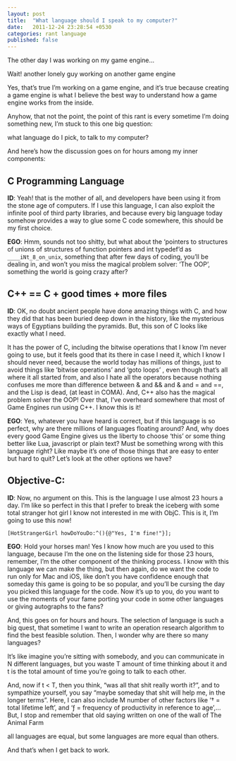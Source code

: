 ```yaml
---
layout: post
title:  "What language should I speak to my computer?"
date:   2011-12-24 23:28:54 +0530
categories: rant language
published: false
---
```


The other day I was working on my game engine…

Wait! another lonely guy working on another game engine

Yes, that’s true I’m working on a game engine, and it’s true because creating a game engine is what I believe the best way to understand how a game engine works from the inside.

Anyhow, that not the point, the point of this rant is every sometime I’m doing something new, I’m stuck to this one big question:

what language do I pick, to talk to my computer?

And here’s how the discussion goes on for hours among my inner components:

## C Programming Language

**ID**: Yeah! that is the mother of all, and developers have been using it from the stone age of computers. If I use this language, I can also exploit the infinite pool of third party libraries, and because every big language today somehow provides a way to glue some C code somewhere, this should be my first choice.

**EGO**: Hmm, sounds not too shitty, but what about the ‘pointers to structures of unions of structures of function pointers and int typedef’d as `____iNt_8_on_unix`, something that after few days of coding, you’ll be dealing in, and won’t you miss the magical problem solver: ‘The OOP’, something the world is going crazy after?

## C++ == C + good times + more files

**ID**: OK, no doubt ancient people have done amazing things with C,  and how they did that has been buried deep down in the history, like the mysterious ways of Egyptians building the pyramids. But, this son of C looks like exactly what I need.

It has the power of C, including the bitwise operations that I know I’m never going to use, but it feels good that its there in case I need it, which I know I should never need, because the world today has millions of things, just to avoid things like ‘bitwise operations’  and ‘goto loops’ , even though that’s all where it all started from, and also I hate all the operators because nothing confuses me more than difference between & and && and & and = and ==, and the Lisp is dead, (at least in COMA). And, C++ also has the magical problem solver the OOP! Over that, I’ve overheard somewhere that most of Game Engines run using C++. I know this is it!

**EGO**: Yes, whatever you have heard is correct, but if this language is so perfect, why are there millions of languages floating around? And, why does every good Game Engine gives us the liberty to choose ‘this’ or some thing better like Lua, javascript or plain text? Must be something wrong with this language right? Like maybe it’s one of those things that are easy to enter but hard to quit? Let’s look at the other options we have?

## Objective-C:

**ID**: Now, no argument on this. This is the language I use almost 23 hours a day. I’m like so perfect in this that I prefer to break the iceberg with some total stranger hot girl I know not interested in me with ObjC. This is it, I’m going to use this now!

```[HotStrangerGirl howDoYouDo:^(){@"Yes, I'm fine!"}];```

**EGO**: Hold your horses man! Yes I know how much are you used to this language, because I’m the one on the listening side for those 23 hours, remember, I’m the other component of the thinking process. I know with this language we can make the thing, but then again, do we want the code to run only for Mac and iOS, like don’t you have confidence enough that someday this game is going to be so popular, and you’ll be cursing the day you picked this language for the code. Now it’s up to you, do you want to use the moments of your fame porting your code in some other languages or giving autographs to the fans?

 

And, this goes on for hours and hours. The selection of language is such a big quest, that sometime I want to write an operation research algorithm to find the best feasible solution. Then, I wonder why are there so many languages?

It’s like imagine you’re sitting with somebody, and you can communicate in N different languages, but you waste T amount of time thinking about it and t is the total amount of time you’re going to talk to each other.

And, now if t < T, then you think, “was all that shit really worth it?”, and to sympathize yourself, you say “maybe someday that shit will help me, in the longer terms”. Here, I can also include M number of other factors like ‘† = total lifetime left’, and ‘ƒ = frequency of productivity in reference to age’,… But, I stop and remember that old saying written on one of the wall of The Animal Farm

all languages are equal, but some languages are more equal than others.

And that’s when I get back to work.